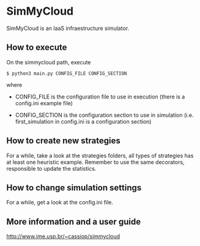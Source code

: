 SimMyCloud
==========

SimMyCloud is an IaaS infraestructure simulator.

## How to execute

On the simmycloud path, execute

```
$ python3 main.py CONFIG_FILE CONFIG_SECTION
```

where

* CONFIG_FILE is the configuration file to use in execution (there is a config.ini example file)

* CONFIG_SECTION is the configuration section to use in simulation (i.e. first_simulation in config.ini is a configuration section)

## How to create new strategies

For a while, take a look at the strategies folders, all types of strategies has at least one heuristic example.
Remember to use the same decorators, responsible to update the statistics.

## How to change simulation settings

For a while, get a look at the config.ini file.


More information and a user guide
---------------------------------

http://www.ime.usp.br/~cassiop/simmycloud
